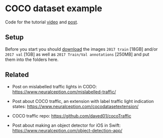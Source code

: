 # COCO dataset example
Code for the tutorial [video]() and [post](https://www.neuralception.com/cocodatasetapi/).


## Setup
Before you start you should [download](https://cocodataset.org/#download) the images `2017 train` [18GB] and/or `2017 val` [1GB] as well as `2017 Train/Val annotations` [250MB] and put them into the folders here.


## Related
- Post on mislabelled traffic lights in CODO: https://www.neuralception.com/mislabelled-traffic/

- Post about COCO traffic, an extension with label traffic light indication states: https://www.neuralception.com/cocodatasetextension/

- COCO traffic repo: https://github.com/daved01/cocoTraffic

- Post about making an object detector for iOS in Swift: https://www.neuralception.com/object-detection-app/
